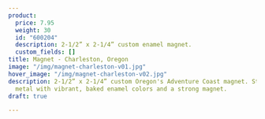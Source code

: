 ```yaml
---
product:
  price: 7.95
  weight: 30
  id: "600204"
  description: 2-1/2” x 2-1/4” custom enamel magnet.
  custom_fields: []
title: Magnet - Charleston, Oregon
image: "/img/magnet-charleston-v01.jpg"
hover_image: "/img/magnet-charleston-v02.jpg"
description: 2-1/2” x 2-1/4” custom Oregon's Adventure Coast magnet. Sturdy, embossed
  metal with vibrant, baked enamel colors and a strong magnet.
draft: true

---
```

